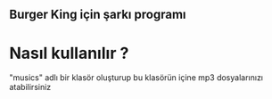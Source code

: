 ## Burger King için şarkı programı

# Nasıl kullanılır ?
"musics" adlı bir klasör oluşturup bu klasörün içine mp3 dosyalarınızı atabilirsiniz
